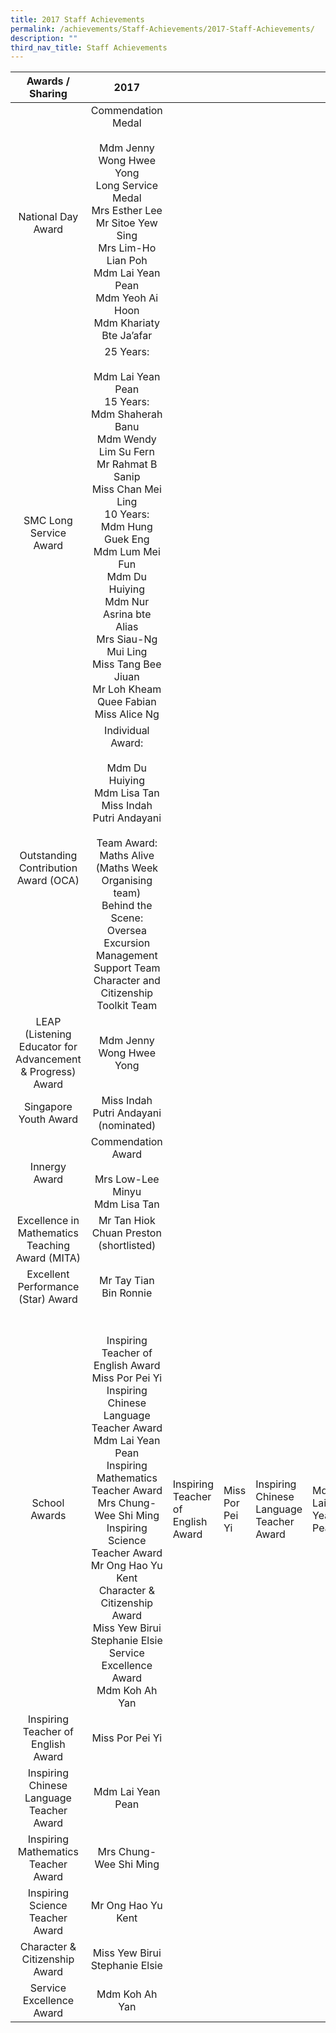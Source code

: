 ```yaml
---
title: 2017 Staff Achievements
permalink: /achievements/Staff-Achievements/2017-Staff-Achievements/
description: ""
third_nav_title: Staff Achievements
---
```

|                      Awards / Sharing                      |                                                                                                                                                                                                     2017                                                                                                                                                                                                     |                                    |                 |                                          |                   |                                     |                        |                                 |                    |                               |                                |                          |                |
|:----------------------------------------------------------:|:------------------------------------------------------------------------------------------------------------------------------------------------------------------------------------------------------------------------------------------------------------------------------------------------------------------------------------------------------------------------------------------------------------:|------------------------------------|-----------------|------------------------------------------|-------------------|-------------------------------------|------------------------|---------------------------------|--------------------|-------------------------------|--------------------------------|--------------------------|----------------|
| National Day Award                                         | Commendation Medal<br><br>Mdm Jenny Wong Hwee Yong<br>Long Service Medal<br>Mrs Esther Lee<br>Mr Sitoe Yew Sing<br>Mrs Lim-Ho Lian Poh<br>Mdm Lai Yean Pean<br>Mdm Yeoh Ai Hoon<br>Mdm Khariaty Bte Ja’afar                                                                                                                                                                                                  |                                    |                 |                                          |                   |                                     |                        |                                 |                    |                               |                                |                          |                |
| SMC Long Service Award                                     | 25 Years:<br><br>Mdm Lai Yean Pean<br>15 Years:<br>Mdm Shaherah Banu<br>Mdm Wendy Lim Su Fern<br>Mr Rahmat B Sanip<br>Miss Chan Mei Ling<br>10 Years:<br>Mdm Hung Guek Eng<br>Mdm Lum Mei Fun<br>Mdm Du Huiying<br>Mdm Nur Asrina bte Alias<br>Mrs Siau-Ng Mui Ling<br>Miss Tang Bee Jiuan<br>Mr Loh Kheam Quee Fabian<br>Miss Alice Ng                                                                      |                                    |                 |                                          |                   |                                     |                        |                                 |                    |                               |                                |                          |                |
| Outstanding Contribution Award (OCA)                       | Individual Award:<br><br>Mdm Du Huiying<br>Mdm Lisa Tan<br>Miss Indah Putri Andayani<br> <br>Team Award:<br>Maths Alive (Maths Week Organising team)<br>Behind the Scene: Oversea Excursion Management Support Team<br>Character and Citizenship Toolkit Team                                                                                                                                                |                                    |                 |                                          |                   |                                     |                        |                                 |                    |                               |                                |                          |                |
| LEAP (Listening Educator for Advancement & Progress) Award | Mdm Jenny Wong Hwee Yong                                                                                                                                                                                                                                                                                                                                                                                     |                                    |                 |                                          |                   |                                     |                        |                                 |                    |                               |                                |                          |                |
| Singapore Youth Award                                      | Miss Indah Putri Andayani (nominated)                                                                                                                                                                                                                                                                                                                                                                        |                                    |                 |                                          |                   |                                     |                        |                                 |                    |                               |                                |                          |                |
| Innergy Award                                              | Commendation Award<br><br>Mrs Low-Lee Minyu<br>Mdm Lisa Tan                                                                                                                                                                                                                                                                                                                                                  |                                    |                 |                                          |                   |                                     |                        |                                 |                    |                               |                                |                          |                |
| Excellence in Mathematics Teaching Award (MITA)            | Mr Tan Hiok Chuan Preston (shortlisted)<br><br>                                                                                                                                                                                                                                                                                                                                                              |                                    |                 |                                          |                   |                                     |                        |                                 |                    |                               |                                |                          |                |
| Excellent Performance (Star) Award                         | Mr Tay Tian Bin Ronnie                                                                                                                                                                                                                                                                                                                                                                                       |                                    |                 |                                          |                   |                                     |                        |                                 |                    |                               |                                |                          |                |
| School Awards                                              |  <br><br>Inspiring Teacher of English Award<br>Miss Por Pei Yi<br>Inspiring Chinese Language Teacher Award<br>Mdm Lai Yean Pean<br>Inspiring Mathematics Teacher Award<br>Mrs Chung-Wee Shi Ming<br>Inspiring Science Teacher Award<br>Mr Ong Hao Yu Kent<br>Character & Citizenship Award<br>Miss Yew Birui Stephanie Elsie<br>Service Excellence Award<br>Mdm Koh Ah Yan<br>                               | Inspiring Teacher of English Award | Miss Por Pei Yi | Inspiring Chinese Language Teacher Award | Mdm Lai Yean Pean | Inspiring Mathematics Teacher Award | Mrs Chung-Wee Shi Ming | Inspiring Science Teacher Award | Mr Ong Hao Yu Kent | Character & Citizenship Award | Miss Yew Birui Stephanie Elsie | Service Excellence Award | Mdm Koh Ah Yan |
| Inspiring Teacher of English Award                         | Miss Por Pei Yi                                                                                                                                                                                                                                                                                                                                                                                              |                                    |                 |                                          |                   |                                     |                        |                                 |                    |                               |                                |                          |                |
| Inspiring Chinese Language Teacher Award                   | Mdm Lai Yean Pean                                                                                                                                                                                                                                                                                                                                                                                            |                                    |                 |                                          |                   |                                     |                        |                                 |                    |                               |                                |                          |                |
| Inspiring Mathematics Teacher Award                        | Mrs Chung-Wee Shi Ming                                                                                                                                                                                                                                                                                                                                                                                       |                                    |                 |                                          |                   |                                     |                        |                                 |                    |                               |                                |                          |                |
| Inspiring Science Teacher Award                            | Mr Ong Hao Yu Kent                                                                                                                                                                                                                                                                                                                                                                                           |                                    |                 |                                          |                   |                                     |                        |                                 |                    |                               |                                |                          |                |
| Character & Citizenship Award                              | Miss Yew Birui Stephanie Elsie                                                                                                                                                                                                                                                                                                                                                                               |                                    |                 |                                          |                   |                                     |                        |                                 |                    |                               |                                |                          |                |
| Service Excellence Award                                   | Mdm Koh Ah Yan                                                                                                                                                                                                                                                                                                                                                                                               |                                    |                 |                                          |                   |                                     |                        |                                 |                    |                               |                                |                          |                |